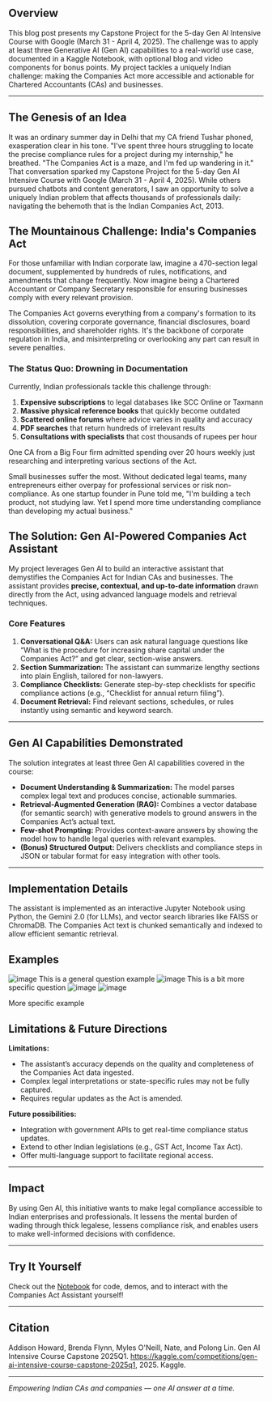 ## Overview

This blog post presents my Capstone Project for the 5-day Gen AI Intensive Course with Google (March 31 - April 4, 2025). The challenge was to apply at least three Generative AI (Gen AI) capabilities to a real-world use case, documented in a Kaggle Notebook, with optional blog and video components for bonus points. My project tackles a uniquely Indian challenge: making the Companies Act more accessible and actionable for Chartered Accountants (CAs) and businesses.

---

## The Genesis of an Idea
It was an ordinary summer day in Delhi that my CA friend Tushar phoned, exasperation clear in his tone. "I've spent three hours struggling to locate the precise compliance rules for a project during my internship," he breathed. "The Companies Act is a maze, and I'm fed up wandering in it."
That conversation sparked my Capstone Project for the 5-day Gen AI Intensive Course with Google (March 31 - April 4, 2025). While others pursued chatbots and content generators, I saw an opportunity to solve a uniquely Indian problem that affects thousands of professionals daily: navigating the behemoth that is the Indian Companies Act, 2013.

## The Mountainous Challenge: India's Companies Act

For those unfamiliar with Indian corporate law, imagine a 470-section legal document, supplemented by hundreds of rules, notifications, and amendments that change frequently. Now imagine being a Chartered Accountant or Company Secretary responsible for ensuring businesses comply with every relevant provision.

The Companies Act governs everything from a company's formation to its dissolution, covering corporate governance, financial disclosures, board responsibilities, and shareholder rights. It's the backbone of corporate regulation in India, and misinterpreting or overlooking any part can result in severe penalties.

### The Status Quo: Drowning in Documentation

Currently, Indian professionals tackle this challenge through:

1. **Expensive subscriptions** to legal databases like SCC Online or Taxmann
2. **Massive physical reference books** that quickly become outdated
3. **Scattered online forums** where advice varies in quality and accuracy
4. **PDF searches** that return hundreds of irrelevant results
5. **Consultations with specialists** that cost thousands of rupees per hour
 
One CA from a Big Four firm admitted spending over 20 hours weekly just researching and interpreting various sections of the Act.

Small businesses suffer the most. Without dedicated legal teams, many entrepreneurs either overpay for professional services or risk non-compliance. As one startup founder in Pune told me, "I'm building a tech product, not studying law. Yet I spend more time understanding compliance than developing my actual business."

## The Solution: Gen AI-Powered Companies Act Assistant

My project leverages Gen AI to build an interactive assistant that demystifies the Companies Act for Indian CAs and businesses. The assistant provides **precise, contextual, and up-to-date information** drawn directly from the Act, using advanced language models and retrieval techniques.

### Core Features

1. **Conversational Q&A:** Users can ask natural language questions like “What is the procedure for increasing share capital under the Companies Act?” and get clear, section-wise answers.
2. **Section Summarization:** The assistant can summarize lengthy sections into plain English, tailored for non-lawyers.
3. **Compliance Checklists:** Generate step-by-step checklists for specific compliance actions (e.g., “Checklist for annual return filing”).
4. **Document Retrieval:** Find relevant sections, schedules, or rules instantly using semantic and keyword search.

---

## Gen AI Capabilities Demonstrated

The solution integrates at least three Gen AI capabilities covered in the course:

- **Document Understanding & Summarization:** The model parses complex legal text and produces concise, actionable summaries.
- **Retrieval-Augmented Generation (RAG):** Combines a vector database (for semantic search) with generative models to ground answers in the Companies Act’s actual text.
- **Few-shot Prompting:** Provides context-aware answers by showing the model how to handle legal queries with relevant examples.
- **(Bonus) Structured Output:** Delivers checklists and compliance steps in JSON or tabular format for easy integration with other tools.

---

## Implementation Details

The assistant is implemented as an interactive Jupyter Notebook using Python, the Gemini 2.0 (for LLMs), and vector search libraries like FAISS or ChromaDB. The Companies Act text is chunked semantically and indexed to allow efficient semantic retrieval.

## Examples 
![image](https://github.com/user-attachments/assets/2febedc3-7093-442f-9434-156bda3b3c04)
This is a general question example 
![image](https://github.com/user-attachments/assets/008575f9-369c-4cac-b405-d650852c8bb1)
This is a bit more specific question 
![image](https://github.com/user-attachments/assets/3a5cc497-1da7-440f-a824-32c5879eaace)
![image](https://github.com/user-attachments/assets/84b9a45b-ae61-4014-889d-b0a125886898)

More specific example 

## Limitations & Future Directions

**Limitations:**
- The assistant’s accuracy depends on the quality and completeness of the Companies Act data ingested.
- Complex legal interpretations or state-specific rules may not be fully captured.
- Requires regular updates as the Act is amended.

**Future possibilities:**
- Integration with government APIs to get real-time compliance status updates.
- Extend to other Indian legislations (e.g., GST Act, Income Tax Act).
- Offer multi-language support to facilitate regional access.

---

## Impact
By using Gen AI, this initiative wants to make legal compliance accessible to Indian enterprises and professionals. It lessens the mental burden of wading through thick legalese, lessens compliance risk, and enables users to make well-informed decisions with confidence.

---

## Try It Yourself

Check out the [Notebook](https://www.kaggle.com/code/kingchanana/capstone-project?scriptVersionId=234828470) for code, demos, and to interact with the Companies Act Assistant yourself!

---

## Citation

Addison Howard, Brenda Flynn, Myles O'Neill, Nate, and Polong Lin. Gen AI Intensive Course Capstone 2025Q1. https://kaggle.com/competitions/gen-ai-intensive-course-capstone-2025q1, 2025. Kaggle.

---

*Empowering Indian CAs and companies — one AI answer at a time.*
